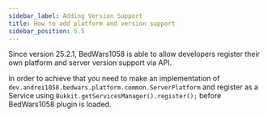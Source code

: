 ```yaml
---
sidebar_label: Adding Version Support
title: How to add platform and version support
sidebar_position: 5.5
---
```


Since version 25.2.1, BedWars1058 is able to allow developers register their own platform and server version support via API.

In order to achieve that you need to make an implementation of `dev.andrei1058.bedwars.platform.common.ServerPlatform` 
and register as a Service using `Bukkit.getServicesManager().register();` before BedWars1058 plugin is loaded.